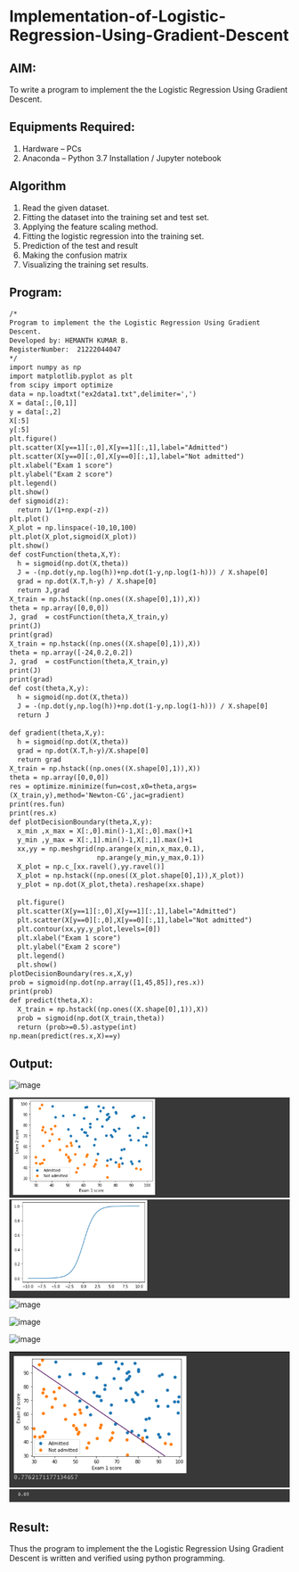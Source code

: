 # Implementation-of-Logistic-Regression-Using-Gradient-Descent

## AIM:
To write a program to implement the the Logistic Regression Using Gradient Descent.

## Equipments Required:
1. Hardware – PCs
2. Anaconda – Python 3.7 Installation / Jupyter notebook

## Algorithm
1. Read the given dataset.
2. Fitting the dataset into the training set and test set.
3. Applying the feature scaling method.
4. Fitting the logistic regression into the training set.
5. Prediction of the test and result
6. Making the confusion matrix
7. Visualizing the training set results.

## Program:
```
/*
Program to implement the the Logistic Regression Using Gradient Descent.
Developed by: HEMANTH KUMAR B.
RegisterNumber:  21222044047
*/
import numpy as np
import matplotlib.pyplot as plt
from scipy import optimize
data = np.loadtxt("ex2data1.txt",delimiter=',')
X = data[:,[0,1]]
y = data[:,2]
X[:5]
y[:5]
plt.figure()
plt.scatter(X[y==1][:,0],X[y==1][:,1],label="Admitted")
plt.scatter(X[y==0][:,0],X[y==0][:,1],label="Not admitted")
plt.xlabel("Exam 1 score")
plt.ylabel("Exam 2 score")
plt.legend()
plt.show()
def sigmoid(z):
  return 1/(1+np.exp(-z))
plt.plot()
X_plot = np.linspace(-10,10,100)
plt.plot(X_plot,sigmoid(X_plot))
plt.show()
def costFunction(theta,X,Y):
  h = sigmoid(np.dot(X,theta))
  J = -(np.dot(y,np.log(h))+np.dot(1-y,np.log(1-h))) / X.shape[0]
  grad = np.dot(X.T,h-y) / X.shape[0]
  return J,grad
X_train = np.hstack((np.ones((X.shape[0],1)),X))
theta = np.array([0,0,0])
J, grad  = costFunction(theta,X_train,y)
print(J)
print(grad)
X_train = np.hstack((np.ones((X.shape[0],1)),X))
theta = np.array([-24,0.2,0.2])
J, grad  = costFunction(theta,X_train,y)
print(J)
print(grad)
def cost(theta,X,y):
  h = sigmoid(np.dot(X,theta))
  J = -(np.dot(y,np.log(h))+np.dot(1-y,np.log(1-h))) / X.shape[0]
  return J

def gradient(theta,X,y):
  h = sigmoid(np.dot(X,theta))
  grad = np.dot(X.T,h-y)/X.shape[0]
  return grad
X_train = np.hstack((np.ones((X.shape[0],1)),X))
theta = np.array([0,0,0])
res = optimize.minimize(fun=cost,x0=theta,args=(X_train,y),method='Newton-CG',jac=gradient)
print(res.fun)
print(res.x)
def plotDecisionBoundary(theta,X,y):
  x_min ,x_max = X[:,0].min()-1,X[:,0].max()+1
  y_min ,y_max = X[:,1].min()-1,X[:,1].max()+1
  xx,yy = np.meshgrid(np.arange(x_min,x_max,0.1),
                      np.arange(y_min,y_max,0.1))
  X_plot = np.c_[xx.ravel(),yy.ravel()]
  X_plot = np.hstack((np.ones((X_plot.shape[0],1)),X_plot))
  y_plot = np.dot(X_plot,theta).reshape(xx.shape)

  plt.figure()
  plt.scatter(X[y==1][:,0],X[y==1][:,1],label="Admitted")
  plt.scatter(X[y==0][:,0],X[y==0][:,1],label="Not admitted")
  plt.contour(xx,yy,y_plot,levels=[0])
  plt.xlabel("Exam 1 score")
  plt.ylabel("Exam 2 score")
  plt.legend()
  plt.show()
plotDecisionBoundary(res.x,X,y)
prob = sigmoid(np.dot(np.array([1,45,85]),res.x))
print(prob)
def predict(theta,X):
  X_train = np.hstack((np.ones((X.shape[0],1)),X))
  prob = sigmoid(np.dot(X_train,theta))
  return (prob>=0.5).astype(int)
np.mean(predict(res.x,X)==y)

```

## Output:
![image](https://user-images.githubusercontent.com/116530537/204099275-2e070272-96cd-4340-9909-b042b4b3378e.png)

![logistic regression using gradient descent2](folder/s1.png)
![logistic regression using gradient descent2](folder/s2.png)
![image](https://user-images.githubusercontent.com/116530537/204099295-362f2dae-c6a2-4f3b-bd2f-b5a9755004fb.png)

![image](https://user-images.githubusercontent.com/116530537/204099332-415e00eb-245a-4326-a47b-fc06f78b63c9.png)

![image](https://user-images.githubusercontent.com/116530537/204099350-05c5fb09-dda9-4beb-bf5a-3e6dc563f65b.png)

![logistic regression using gradient descent3](folder/s3.png)
![logistic regression using gradient descent4](folder/s4.png)



## Result:
Thus the program to implement the the Logistic Regression Using Gradient Descent is written and verified using python programming.

